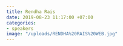 ```yaml
---
title: Rendha Rais
date: 2019-08-23 11:17:00 +07:00
categories:
- speakers
image: "/uploads/RENDHA%20RAIS%20WEB.jpg"
---
```


